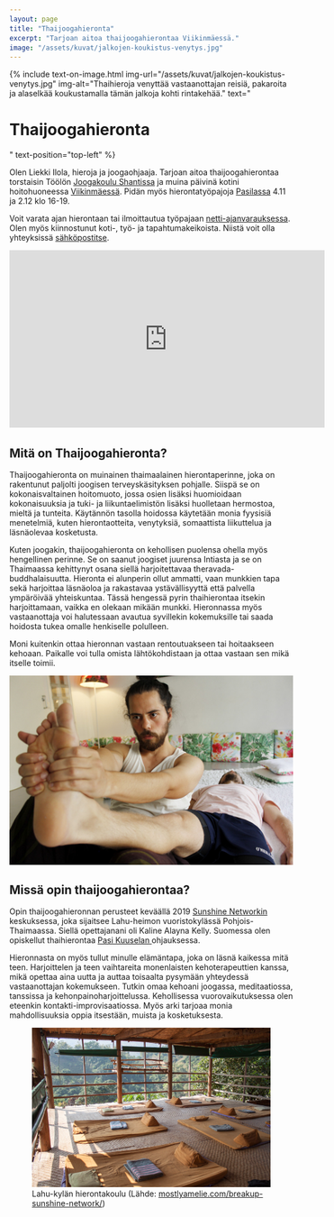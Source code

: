 ```yaml
---
layout: page
title: "Thaijoogahieronta"
excerpt: "Tarjoan aitoa thaijoogahierontaa Viikinmäessä."
image: "/assets/kuvat/jalkojen-koukistus-venytys.jpg"
---
```


{% include text-on-image.html img-url="/assets/kuvat/jalkojen-koukistus-venytys.jpg" img-alt="Thaihieroja venyttää vastaanottajan reisiä, pakaroita ja alaselkää koukustamalla tämän jalkoja kohti rintakehää." text="<h1>Thaijoogahieronta</h1>" text-position="top-left" %}

Olen Liekki Ilola, hieroja ja joogaohjaaja. Tarjoan aitoa thaijoogahierontaa torstaisin Töölön <a class="textlink" href="https://jooga.fi">Joogakoulu Shantissa</a> ja muina päivinä kotini hoitohuoneessa <a class="textlink" href="/yhteystiedot#viikinmäki">Viikinmäessä</a>. Pidän myös hierontatyöpajoja <a class="textlink" href="/yhteystiedot#pasila">Pasilassa</a> 4.11 ja 2.12 klo 16-19.

Voit varata ajan hierontaan tai ilmoittautua työpajaan <a class="textlink" href="/ajanvaraus">netti-ajanvarauksessa</a>. Olen myös kiinnostunut koti-, työ- ja tapahtumakeikoista. Niistä voit olla yhteyksissä <a class="textlink" href="mailto:info@liekki-wellness.fi">sähköpostitse</a>.

<div class="video">
	<iframe width="560" height="315" src="https://www.youtube.com/embed/cj9GIa5cMHI" frameborder="0" allow="accelerometer; autoplay; clipboard-write; encrypted-media; gyroscope; picture-in-picture" allowfullscreen></iframe>
</div>

<h2> Mitä on Thaijoogahieronta? </h2>

Thaijoogahieronta on muinainen thaimaalainen hierontaperinne, joka on rakentunut paljolti joogisen terveyskäsityksen pohjalle. Siispä se on kokonaisvaltainen hoitomuoto, jossa osien lisäksi huomioidaan kokonaisuuksia ja tuki- ja liikuntaelimistön lisäksi huolletaan hermostoa, mieltä ja tunteita. Käytännön tasolla hoidossa käytetään monia fyysisiä menetelmiä, kuten hierontaotteita, venytyksiä, somaattista liikuttelua ja läsnäolevaa kosketusta.

Kuten joogakin, thaijoogahieronta on kehollisen puolensa ohella myös hengellinen perinne. Se on saanut joogiset juurensa Intiasta ja se on Thaimaassa kehittynyt osana siellä harjoitettavaa theravada-buddhalaisuutta. Hieronta ei alunperin ollut ammatti, vaan munkkien tapa sekä harjoittaa läsnäoloa ja rakastavaa ystävällisyyttä että palvella ympäröivää yhteiskuntaa. Tässä hengessä pyrin thaihierontaa itsekin harjoittamaan, vaikka en olekaan mikään munkki. Hieronnassa myös vastaanottaja voi halutessaan avautua syvillekin kokemuksille tai saada hoidosta tukea omalle henkiselle polulleen.

Moni kuitenkin ottaa hieronnan vastaan rentoutuakseen tai hoitaakseen kehoaan. Paikalle voi tulla omista lähtökohdistaan ja ottaa vastaan sen mikä itselle toimii.

<img src="/assets/kuvat/jalkapohjan-hieronta-ja-venytys.jpg" alt="Thaihieroja hieroo vastaanottajan jalkapohjaa ja venyttää samalla tämän pohjetta." />

<h2> Missä opin thaijoogahierontaa? </h2>

Opin thaijoogahieronnan perusteet keväällä 2019 <a class="textlink" href="https://asokananda.com"> Sunshine Networkin </a> keskuksessa, joka sijaitsee Lahu-heimon vuoristokylässä Pohjois-Thaimaassa. Siellä opettajanani oli Kaline Alayna Kelly. Suomessa olen opiskellut thaihierontaa <a class="textlink" href="https://pasikuusela.com/"> Pasi Kuuselan </a> ohjauksessa.

Hieronnasta on myös tullut minulle elämäntapa, joka on läsnä kaikessa mitä teen. Harjoittelen ja teen vaihtareita monenlaisten kehoterapeuttien kanssa, mikä opettaa aina uutta ja auttaa toisaalta pysymään yhteydessä vastaanottajan kokemukseen. Tutkin omaa kehoani joogassa, meditaatiossa, tanssissa ja kehonpainoharjoittelussa. Kehollisessa vuorovaikutuksessa olen eteenkin kontakti-improvisaatiossa. Myös arki tarjoaa monia mahdollisuuksia oppia itsestään, muista ja kosketuksesta.

<figure class="figure figure--center}">
  <img class="image" src="/assets/kuvat/sunshine-network-hierontakoulu.jpg" alt="Sunshine Networkin thaihierontakoulu Lahu-kylässä">
  <figcaption class="caption"> Lahu-kylän hierontakoulu (Lähde: <a href="https://mostlyamelie.com/breakup-sunshine-network/"> mostlyamelie.com/breakup-sunshine-network/</a>)</figcaption>
</figure>